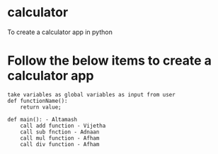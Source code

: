 # calculator
To create a calculator app in python

# Follow the below items to create a calculator app
```
take variables as global variables as input from user
def functionName():
	return value;

def main(): - Altamash
	call add function - Vijetha
	call sub fnction - Adnaan
	call mul function - Afham
	call div function - Afham
```


